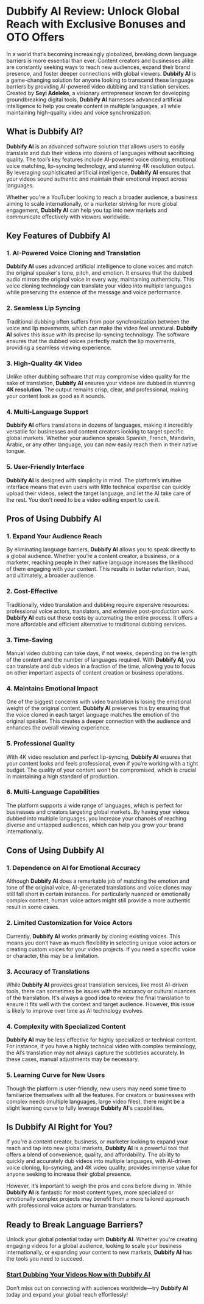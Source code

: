 # Dubbify AI Review: Unlock Global Reach with Exclusive Bonuses and OTO Offers

In a world that’s becoming increasingly globalized, breaking down language barriers is more essential than ever. Content creators and businesses alike are constantly seeking ways to reach new audiences, expand their brand presence, and foster deeper connections with global viewers. **Dubbify AI** is a game-changing solution for anyone looking to transcend these language barriers by providing AI-powered video dubbing and translation services. Created by **Seyi Adeleke**, a visionary entrepreneur known for developing groundbreaking digital tools, **Dubbify AI** harnesses advanced artificial intelligence to help you create content in multiple languages, all while maintaining high-quality video and voice synchronization.

## What is Dubbify AI?

**Dubbify AI** is an advanced software solution that allows users to easily translate and dub their videos into dozens of languages without sacrificing quality. The tool’s key features include AI-powered voice cloning, emotional voice matching, lip-syncing technology, and stunning 4K resolution output. By leveraging sophisticated artificial intelligence, **Dubbify AI** ensures that your videos sound authentic and maintain their emotional impact across languages.

Whether you're a YouTuber looking to reach a broader audience, a business aiming to scale internationally, or a marketer striving for more global engagement, **Dubbify AI** can help you tap into new markets and communicate effectively with viewers worldwide.

## Key Features of Dubbify AI

### 1. AI-Powered Voice Cloning and Translation
**Dubbify AI** uses advanced artificial intelligence to clone voices and match the original speaker's tone, pitch, and emotion. It ensures that the dubbed audio mirrors the original voice in every way, maintaining authenticity. This voice cloning technology can translate your video into multiple languages while preserving the essence of the message and voice performance.

### 2. Seamless Lip Syncing
Traditional dubbing often suffers from poor synchronization between the voice and lip movements, which can make the video feel unnatural. **Dubbify AI** solves this issue with its precise lip-syncing technology. The software ensures that the dubbed voices perfectly match the lip movements, providing a seamless viewing experience.

### 3. High-Quality 4K Video
Unlike other dubbing software that may compromise video quality for the sake of translation, **Dubbify AI** ensures your videos are dubbed in stunning **4K resolution**. The output remains crisp, clear, and professional, making your content look as good as it sounds.

### 4. Multi-Language Support
**Dubbify AI** offers translations in dozens of languages, making it incredibly versatile for businesses and content creators looking to target specific global markets. Whether your audience speaks Spanish, French, Mandarin, Arabic, or any other language, you can now easily reach them in their native tongue.

### 5. User-Friendly Interface
**Dubbify AI** is designed with simplicity in mind. The platform’s intuitive interface means that even users with little technical expertise can quickly upload their videos, select the target language, and let the AI take care of the rest. You don’t need to be a video editing expert to use it.

## Pros of Using Dubbify AI

### 1. Expand Your Audience Reach
By eliminating language barriers, **Dubbify AI** allows you to speak directly to a global audience. Whether you’re a content creator, a business, or a marketer, reaching people in their native language increases the likelihood of them engaging with your content. This results in better retention, trust, and ultimately, a broader audience.

### 2. Cost-Effective
Traditionally, video translation and dubbing require expensive resources: professional voice actors, translators, and extensive post-production work. **Dubbify AI** cuts out these costs by automating the entire process. It offers a more affordable and efficient alternative to traditional dubbing services.

### 3. Time-Saving
Manual video dubbing can take days, if not weeks, depending on the length of the content and the number of languages required. With **Dubbify AI**, you can translate and dub videos in a fraction of the time, allowing you to focus on other important aspects of content creation or business operations.

### 4. Maintains Emotional Impact
One of the biggest concerns with video translation is losing the emotional weight of the original content. **Dubbify AI** preserves this by ensuring that the voice cloned in each target language matches the emotion of the original speaker. This creates a deeper connection with the audience and enhances the overall viewing experience.

### 5. Professional Quality
With 4K video resolution and perfect lip-syncing, **Dubbify AI** ensures that your content looks and feels professional, even if you’re working with a tight budget. The quality of your content won’t be compromised, which is crucial in maintaining a high standard of production.

### 6. Multi-Language Capabilities
The platform supports a wide range of languages, which is perfect for businesses and creators targeting global markets. By having your videos dubbed into multiple languages, you increase your chances of reaching diverse and untapped audiences, which can help you grow your brand internationally.

## Cons of Using Dubbify AI

### 1. Dependence on AI for Emotional Accuracy
Although **Dubbify AI** does a remarkable job of matching the emotion and tone of the original voice, AI-generated translations and voice clones may still fall short in certain instances. For particularly nuanced or emotionally complex content, human voice actors might still provide a more authentic result in some cases.

### 2. Limited Customization for Voice Actors
Currently, **Dubbify AI** works primarily by cloning existing voices. This means you don’t have as much flexibility in selecting unique voice actors or creating custom voices for your video projects. If you need a specific voice or character, this may be a limitation.

### 3. Accuracy of Translations
While **Dubbify AI** provides great translation services, like most AI-driven tools, there can sometimes be issues with the accuracy or cultural nuances of the translation. It's always a good idea to review the final translation to ensure it fits well with the context and target audience. However, this issue is likely to improve over time as AI technology evolves.

### 4. Complexity with Specialized Content
**Dubbify AI** may be less effective for highly specialized or technical content. For instance, if you have a highly technical video with complex terminology, the AI’s translation may not always capture the subtleties accurately. In these cases, manual adjustments may be necessary.

### 5. Learning Curve for New Users
Though the platform is user-friendly, new users may need some time to familiarize themselves with all the features. For creators or businesses with complex needs (multiple languages, large video files), there might be a slight learning curve to fully leverage **Dubbify AI**'s capabilities.

## Is Dubbify AI Right for You?

If you're a content creator, business, or marketer looking to expand your reach and tap into new global markets, **Dubbify AI** is a powerful tool that offers a blend of convenience, quality, and affordability. The ability to quickly and accurately dub videos into multiple languages, with AI-driven voice cloning, lip-syncing, and 4K video quality, provides immense value for anyone seeking to increase their global presence.

However, it’s important to weigh the pros and cons before diving in. While **Dubbify AI** is fantastic for most content types, more specialized or emotionally complex projects may benefit from a more tailored approach with professional voice actors or human translators.

## Ready to Break Language Barriers?

Unlock your global potential today with **Dubbify AI**. Whether you're creating engaging videos for a global audience, looking to scale your business internationally, or expanding your content to new markets, **Dubbify AI** has the tools you need to succeed.

### [Start Dubbing Your Videos Now with Dubbify AI](#)

Don’t miss out on connecting with audiences worldwide—try **Dubbify AI** today and expand your global reach effortlessly!
